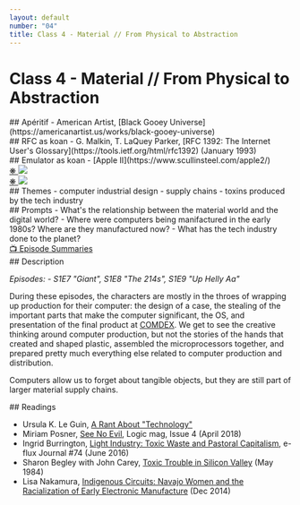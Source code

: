 ```yaml
---
layout: default
number: "04"
title: Class 4 - Material // From Physical to Abstraction
---
```


# Class 4 - Material // From Physical to Abstraction

<div class="aperitifs" markdown="1">
## Apéritif
- American Artist, [Black Gooey Universe](https://americanartist.us/works/black-gooey-universe)
</div>

<div class="rfc" markdown="1">
## RFC as koan
- G. Malkin, T. LaQuey Parker, [RFC 1392: The Internet User's Glossary](https://tools.ietf.org/html/rfc1392) (January 1993)
</div>

<div class="emulation" markdown="1">
## Emulator as koan
- [Apple II](https://www.scullinsteel.com/apple2/)
</div>

<div class="img" markdown="1">
<span class="imgRef"><a href="https://archive.org/details/softalkv4n06feb1984"> &#x274B; </a></span>
<img src="{{ site.baseurl }}/assets/img/softalk.jpg">
</div>

<div class="img2" markdown="1">
<span class="imgRef"><a href="https://web.archive.org/web/20180612013128/https://milanote.com/the-work/the-story-behind-susan-kares-iconic-design-work-for-apple"> &#x274B; </a></span>
<img src="{{ site.baseurl }}/assets/img/kare.webp">
</div>

<div class="themes" markdown="1">
## Themes
- computer industrial design
- supply chains
- toxins produced by the tech industry
</div>


<div class="prompts" markdown="1">
## Prompts  
- What's the relationship between the material world and the digital world?
- Where were computers being manifactured in the early 1980s? Where are they manufactured now?
- What has the tech industry done to the planet?
</div>

<div class="description" markdown="1">
<div class="summaries" markdown="1"><a target="" href="https://en.wikipedia.org/wiki/List_of_Halt_and_Catch_Fire_episodes">📺 Episode Summaries</a>
</div>
## Description

*Episodes: - S1E7	"Giant", S1E8	"The 214s", S1E9 "Up Helly Aa"*

During these episodes, the characters are mostly in the throes of wrapping up production for their computer: the design of a case, the stealing of the important parts that make the computer significant, the OS, and presentation of the final product at [COMDEX](https://en.wikipedia.org/wiki/COMDEX). We get to see the creative thinking around computer production, but not the stories of the hands that created and shaped plastic, assembled the microprocessors together, and prepared pretty much everything else related to computer production and distribution.

Computers allow us to forget about tangible objects, but they are still part of larger material supply chains.  

</div>

<div class="readings" markdown="1">
## Readings

- Ursula K. Le Guin, [A Rant About "Technology"](https://web.archive.org/web/20230602032121/http://www.ursulakleguinarchive.com/Note-Technology.html)
- Miriam  Posner, [See No Evil](https://logicmag.io/scale/see-no-evil/), Logic mag, Issue 4 (April 2018)
- Ingrid Burrington, [Light Industry: Toxic Waste and Pastoral Capitalism](https://www.e-flux.com/journal/74/59781/light-industry-toxic-waste-and-pastoral-capitalism/), e-flux Journal #74 (June 2016)
- Sharon Begley with John Carey, [Toxic Trouble in Silicon Valley](https://web.archive.org/web/20230601051943/https://icrt.co/wp-content/uploads/2019/12/1984_5_7-Toxic-Trouble-in-Silicon-Valley-Newsweek.pdf) (May 1984)
- Lisa Nakamura, [Indigenous Circuits: Navajo Women and the Racialization of Early Electronic Manufacture](https://warwick.ac.uk/fac/arts/english/currentstudents/undergraduate/modules/fulllist/first/en122/lecturelist2019-20/nakamura_indigenous-circuits.pdf) (Dec 2014)

</div>

